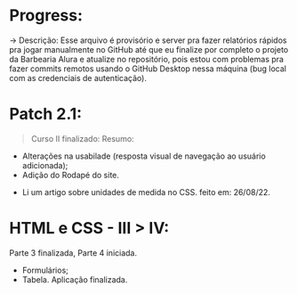 # Progress:
-> Descrição:
Esse arquivo é provisório e server pra fazer relatórios rápidos pra jogar manualmente no GitHub até que eu finalize por completo o projeto da Barbearia Alura e atualize no repositório, pois estou com problemas pra fazer commits remotos usando o GitHub Desktop nessa máquina (bug local com as credenciais de autenticação).

# Patch 2.1:
> Curso II finalizado:
Resumo:
- Alterações na usabilade (resposta visual de navegação ao usuário adicionada);
- Adição do Rodapé do site.
* Li um artigo sobre unidades de medida no CSS.
feito em: 26/08/22.

# HTML e CSS - III > IV:
Parte 3 finalizada, Parte 4 iniciada.
- Formulários;
- Tabela.
Aplicação finalizada.
